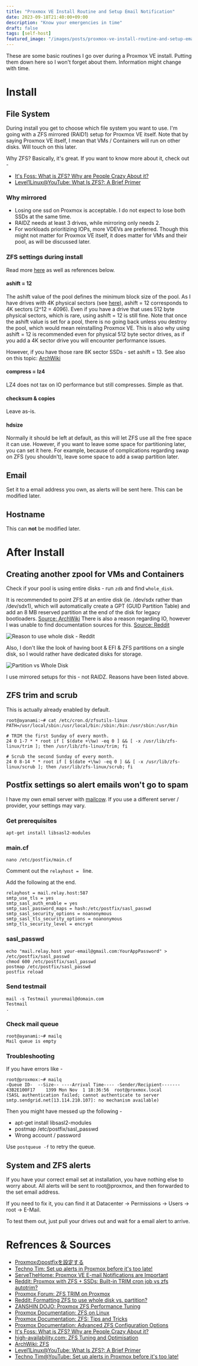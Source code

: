 ```yaml
---
title: "Proxmox VE Install Routine and Setup Email Notification"
date: 2023-09-18T21:40:00+09:00
description: "Know your emergencies in time"
draft: false
tags: [self-host]
featured_image: "/images/posts/proxmox-ve-install-routine-and-setup-email-notification/index.jpg"
---
```


These are some basic routines I go over during a Proxmox VE install. Putting them down here so I won't forget about them. Information might change with time.

# Install

## File System

During install you get to choose which file system you want to use. I'm going with a ZFS mirrored (RAID1) setup for Proxmox VE itself. Note that by saying Proxmox VE itself, I mean that VMs / Containers will run on other disks. Will touch on this later.

Why ZFS? Basically, it's great. If you want to know more about it, check out -

- [It's Foss: What is ZFS? Why are People Crazy About it?](https://itsfoss.com/what-is-zfs/)
- [Level1Linux@YouTube: What Is ZFS?: A Brief Primer](https://youtu.be/lsFDp-W1Ks0)

### Why mirrored

- Losing one ssd on Proxmox is acceptable. I do not expect to lose both SSDs at the same time.
- RAIDZ needs at least 3 drives, while mirroring only needs 2.
- For workloads prioritizing IOPs, more VDEVs are preferred. Though this might not matter for Proxmox VE itself, it does matter for VMs and their pool, as will be discussed later.

### ZFS settings during install

Read more [here](https://pve.proxmox.com/pve-docs/chapter-pve-installation.html#advanced_zfs_options) as well as references below.

#### ashift = 12

The ashift value of the pool defines the minimum block size of the pool. As I have drives with 4K physical sectors (see [here](/posts/using-520-byte-sector-disks/)), ashift = 12 corresponds to 4K sectors (2^12 = 4096). Even if you have a drive that uses 512 byte physical sectors, which is rare, using ashift = 12 is still fine. Note that once the ashift value is set for a pool, there is no going back unless you destroy the pool, which would mean reinstalling Proxmox VE. This is also why using ashift = 12 is recommended even for physical 512 byte sector drives, as if you add a 4K sector drive you will encounter performance issues. 

However, if you have those rare 8K sector SSDs - set ashift = 13. See also on this topic: [ArchWiki](https://wiki.archlinux.org/title/ZFS#Advanced_Format_disks)

#### compress = lz4

LZ4 does not tax on IO performance but still compresses. Simple as that.

#### checksum & copies

Leave as-is.

#### hdsize

Normally it should be left at default, as this will let ZFS use all the free space it can use. However, if you want to leave some space for partitioning later, you can set it here. For example, because of complications regarding swap on ZFS (you shouldn't), leave some space to add a swap partition later.

## Email

Set it to a email address you own, as alerts will be sent here. This can be modified later.

## Hostname

This can **not** be modified later.

# After Install

## Creating another zpool for VMs and Containers

Check if your pool is using entire disks - run `zdb` and find `whole_disk`.

It is recommended to point ZFS at an entire disk (ie. /dev/sdx rather than /dev/sdx1), which will automatically create a GPT (GUID Partition Table) and add an 8 MB reserved partition at the end of the disk for legacy bootloaders. [Source: ArchWiki](https://wiki.archlinux.org/title/ZFS#Storage_pools) There is also a reason regarding IO, however I was unable to find documentation sources for this. [Source: Reddit](https://www.reddit.com/r/zfs/comments/enxxyx/formatting_zfs_to_use_whole_disk_vs_partition/)

![Reason to use whole disk - Reddit](/images/posts/proxmox-ve-install-routine-and-setup-email-notification/zfs_whole_disk_reason_reddit.png)

Also, I don't like the look of having boot & EFI & ZFS partitions on a single disk, so I would rather have dedicated disks for storage.

![Partition vs Whole Disk](/images/posts/proxmox-ve-install-routine-and-setup-email-notification/zfs_partition_vs_whole_disk.png)

I use mirrored setups for this - not RAIDZ. Reasons have been listed above.

## ZFS trim and scrub

This is actually already enabled by default.

```
root@ayanami:~# cat /etc/cron.d/zfsutils-linux 
PATH=/usr/local/sbin:/usr/local/bin:/sbin:/bin:/usr/sbin:/usr/bin

# TRIM the first Sunday of every month.
24 0 1-7 * * root if [ $(date +\%w) -eq 0 ] && [ -x /usr/lib/zfs-linux/trim ]; then /usr/lib/zfs-linux/trim; fi

# Scrub the second Sunday of every month.
24 0 8-14 * * root if [ $(date +\%w) -eq 0 ] && [ -x /usr/lib/zfs-linux/scrub ]; then /usr/lib/zfs-linux/scrub; fi
```

## Postfix settings so alert emails won't go to spam

I have my own email server with [mailcow](https://mailcow.email/). If you use a different server / provider, your settings may vary.

### Get prerequisites

```
apt-get install libsasl2-modules
```

### main.cf

```
nano /etc/postfix/main.cf
```

Comment out the `relayhost = ` line.

Add the following at the end.

```
relayhost = mail.relay.host:587
smtp_use_tls = yes
smtp_sasl_auth_enable = yes
smtp_sasl_password_maps = hash:/etc/postfix/sasl_passwd
smtp_sasl_security_options = noanonymous
smtp_sasl_tls_security_options = noanonymous
smtp_tls_security_level = encrypt
```

### sasl_passwd

```
echo "mail.relay.host your-email@gmail.com:YourAppPassword" > /etc/postfix/sasl_passwd
chmod 600 /etc/postfix/sasl_passwd
postmap /etc/postfix/sasl_passwd
postfix reload
```

### Send testmail

```
mail -s Testmail youremail@domain.com
Testmail
.
```

### Check mail queue

```
root@ayanami:~# mailq
Mail queue is empty
```

### Troubleshooting

If you have errors like -

```
root@proxmox:~# mailq
-Queue ID-  --Size-- ----Arrival Time---- -Sender/Recipient-------
43B2E100F17    1399 Mon Nov  1 18:36:56  root@proxmox.local
(SASL authentication failed; cannot authenticate to server smtp.sendgrid.net[13.114.210.107]: no mechanism available)
```

Then you might have messed up the following -

- apt-get install libsasl2-modules
- postmap /etc/postfix/sasl_passwd
- Wrong account / password

Use `postqueue -f` to retry the queue.

## System and ZFS alerts

If you have your correct email set at installation, you have nothing else to worry about. All alerts will be sent to root@proxmox, and then forwarded to the set email address.

If you need to fix it, you can find it at Datacenter -> Permissions -> Users -> root -> E-Mail.

To test them out, just pull your drives out and wait for a email alert to arrive.

# Refrences & Sources

- [Proxmoxのpostfixを設定する](https://zenn.dev/yakumo/articles/2919b755c6ce7a)
- [Techno Tim: Set up alerts in Proxmox before it's too late!](https://technotim.live/posts/proxmox-alerts/)
- [ServeTheHome: Proxmox VE E-mail Notifications are Important](https://www.servethehome.com/proxmox-ve-e-mail-notifications-are-important/)
- [Reddit: Proxmox with ZFS + SSDs: Built-in TRIM cron job vs zfs autotrim?](https://www.reddit.com/r/Proxmox/comments/wuhvfx/proxmox_with_zfs_ssds_builtin_trim_cron_job_vs/)
- [Proxmox Forum: ZFS TRIM on Proxmox](https://forum.proxmox.com/threads/zfs-trim-on-proxmox.87962/)
- [Reddit: Formatting ZFS to use whole disk vs. partition?](https://www.reddit.com/r/zfs/comments/enxxyx/formatting_zfs_to_use_whole_disk_vs_partition/)
- [ZANSHIN DOJO: Proxmox ZFS Performance Tuning](https://blog.zanshindojo.org/proxmox-zfs-performance/amp/)
- [Proxmox Documentation: ZFS on Linux](https://pve.proxmox.com/wiki/ZFS_on_Linux)
- [Proxmox Documentation: ZFS: Tips and Tricks](https://pve.proxmox.com/wiki/ZFS:_Tips_and_Tricks)
- [Proxmox Documentation: Advanced ZFS Configuration Options](https://pve.proxmox.com/pve-docs/chapter-pve-installation.html#advanced_zfs_options)
- [It's Foss: What is ZFS? Why are People Crazy About it?](https://itsfoss.com/what-is-zfs/)
- [high-availability.com: ZFS Tuning and Optimisation](https://www.high-availability.com/docs/ZFS-Tuning-Guide/)
- [ArchWiki: ZFS](https://wiki.archlinux.org/title/ZFS)
- [Level1Linux@YouTube: What Is ZFS?: A Brief Primer](https://youtu.be/lsFDp-W1Ks0)
- [Techno Tim@YouTube: Set up alerts in Proxmox before it's too late!](https://youtu.be/85ME8i4Ry6A)
